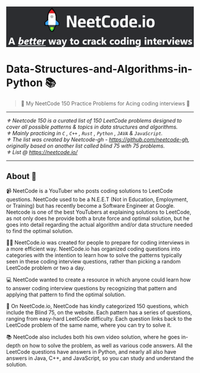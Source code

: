 ![github_cover_banner](https://github.com/BongOwethu/Data-Structures-and-Algorithms-in-Python/blob/main/neetcode%20banner%202.png)

# Data-Structures-and-Algorithms-in-Python 📚

> 🖤 My NeetCode 150 Practice Problems for Acing coding interviews 📖

---
*⚜️ Neetcode 150 is a curated list of 150 LeetCode problems designed to cover all possible patterns & topics in data structures and algorithms. <br />
⚜️ Mainly practicing in ``` C ``` , ``` C++ ``` , ``` Rust ``` , ``` Python ``` , ``` JAVA ``` & ``` JavaScript ```.<br /> 
⚜️ The list was created by Neetcode-gh - https://github.com/neetcode-gh, originally based on another list called blind 75 with 75 problems.<br />
⚜️ List @ https://neetcode.io/ <br />*

---

## About 📜 
📹 NeetCode is a YouTuber who posts coding solutions to LeetCode questions. NeetCode used to be a N.E.E.T (Not in Education, Employment, or Training) but has recently become a Software Engineer at Google. Neetcode is one of the best YouTubers at explaining solutions to LeetCode, as not only does he provide both a brute force and optimal solution, but he goes into detail regarding the actual algorithm and/or data structure needed to find the optimal solution.

👩‍💻 NeetCode.io was created for people to prepare for coding interviews in a more efficient way. NeetCode.io has organized coding questions into categories with the intention to learn how to solve the patterns typically seen in these coding interview questions, rather than picking a random LeetCode problem or two a day.

💻 NeetCode wanted to create a resource in which anyone could learn how to answer coding interview questions by recognizing that pattern and applying that pattern to find the optimal solution.

📖 On NeetCode.io, NeetCode has kindly categorized 150 questions, which include the Blind 75, on the website. Each pattern has a series of questions, ranging from easy-hard LeetCode difficulty. Each question links back to the LeetCode problem of the same name, where you can try to solve it.

📚 NeetCode also includes both his own video solution, where he goes in-depth on how to
solve the problem, as well as various code answers. All the LeetCode questions have answers in Python, and nearly all also have answers in Java, C++, and JavaScript, so you can study and understand the solution.
